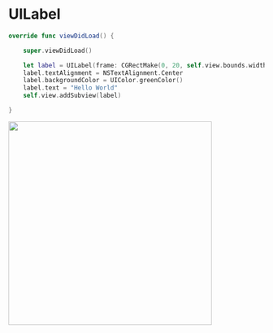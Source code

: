 # UILabel

```swift
override func viewDidLoad() {

    super.viewDidLoad()

    let label = UILabel(frame: CGRectMake(0, 20, self.view.bounds.width, 21))
    label.textAlignment = NSTextAlignment.Center
    label.backgroundColor = UIColor.greenColor()
    label.text = "Hello World"
    self.view.addSubview(label)

}
```

<a href="http://i.imgur.com/gUpys8C.png"><img src="http://i.imgur.com/gUpys8C.png" height="400"></a>
